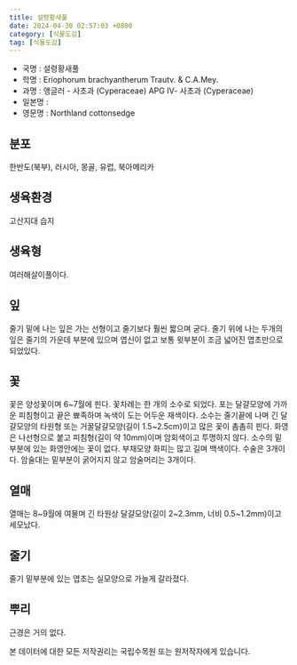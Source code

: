 ```yaml
---
title: 설령황새풀
date: 2024-04-30 02:57:03 +0800
category: [식물도감]
tag: [식물도감]
---
```




- 국명 : 설령황새풀
- 학명 : Eriophorum brachyantherum Trautv. & C.A.Mey.
- 과명 : 앵글러 - 사초과 (Cyperaceae) APG Ⅳ- 사초과 (Cyperaceae)
- 일본명 : 
- 영문명 : Northland cottonsedge


## 분포
한반도(북부), 러시아, 몽골, 유럽, 북아메리카
## 생육환경
고산지대 습지
## 생육형
여러해살이풀이다.
## 잎
줄기 밑에 나는 잎은 가는 선형이고 줄기보다 훨씬 짧으며 굳다. 줄기 위에 나는 두개의 잎은 줄기의 가운데 부분에 있으며 엽신이 없고 보통 윗부분이 조금 넓어진 엽초만으로 되었있다. 
## 꽃
꽃은 양성꽃이며 6~7월에 핀다. 꽃차례는 한 개의 소수로 되었다. 포는 달걀모양에 가까운 피침형이고 끝은 뾰족하며 녹색이 도는 어두운 재색이다. 소수는 줄기끝에 나며 긴 달걀모양의 타원형 또는 거꿀달걀모양(길이 1.5~2.5cm)이고 많은 꽃이 촘촘히 핀다. 화영은 나선형으로 붙고 피침형(길이 약 10mm)이며 암회색이고 투명하지 않다. 소수의 밑부분에 있는 화영안에는 꽃이 없다. 부채모양 화피는 많고 길며 백색이다. 수술은 3개이다. 암술대는 밑부분이 굵어지지 않고 암술머리는 3개이다. 
## 열매
열매는 8~9월에 여물며 긴 타원상 달걀모양(길이 2~2.3mm, 너비 0.5~1.2mm)이고 세모났다.
## 줄기
줄기 밑부분에 있는 엽초는 실모양으로 가늘게 갈라졌다. 
## 뿌리
근경은 거의 없다.






본 데이터에 대한 모든 저작권리는 국립수목원 또는 원저작자에게 있습니다.
